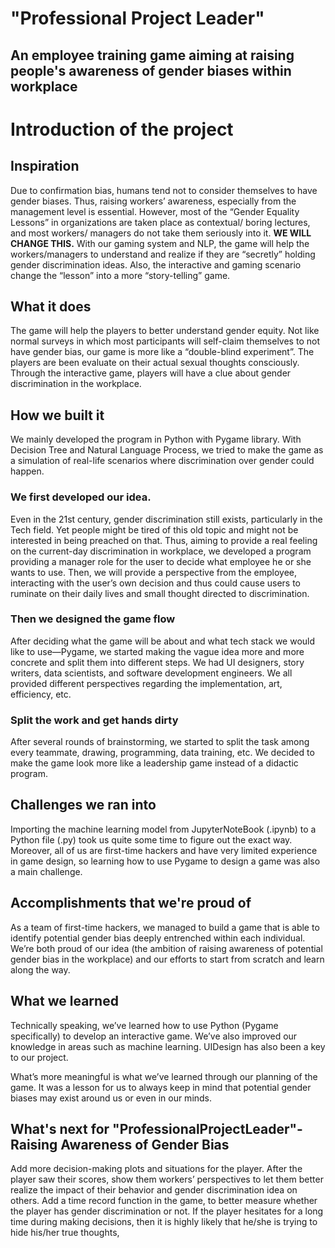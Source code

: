 # "Professional Project Leader"
## An employee training game aiming at raising people's awareness of gender biases within workplace

# Introduction of the project

## Inspiration

Due to confirmation bias, humans tend not to consider themselves to have gender biases. Thus, raising workers’ awareness, especially from the management level is essential. However, most of the “Gender Equality Lessons” in organizations are taken place as contextual/ boring lectures, and most workers/ managers do not take them seriously into it. **WE WILL CHANGE THIS.**  With our gaming system and NLP, the game will help the workers/managers to understand and realize if they are “secretly” holding gender discrimination ideas. Also, the interactive and gaming scenario change the “lesson” into a more “story-telling” game. 

## What it does

The game will help the players to better understand gender equity. Not like normal surveys in which most participants will self-claim themselves to not have gender bias, our game is more like a “double-blind experiment”. The players are been evaluate on their actual sexual thoughts consciously. Through the interactive game, players will have a clue about gender discrimination in the workplace. 

## How we built it

We mainly developed the program in Python with Pygame library. With Decision Tree and Natural Language Process, we tried to make the game as a simulation of real-life scenarios where discrimination over gender could happen. 

### We first developed our idea.

Even in the 21st century, gender discrimination still exists, particularly in the Tech field. Yet people might be tired of this old topic and might not be interested in being preached on that. Thus, aiming to provide a real feeling on the current-day discrimination in workplace, we developed a program providing a manager role for the user to decide what employee he or she wants to use. Then, we will provide a perspective from the employee, interacting with the user’s own decision and thus could cause users to ruminate on their daily lives and small thought directed to discrimination. 

### Then we designed the game flow

After deciding what the game will be about and what tech stack we would like to use—Pygame, we started making the vague idea more and more concrete and split them into different steps. We had UI designers, story writers, data scientists, and software development engineers. We all provided different perspectives regarding the implementation, art, efficiency, etc. 

### Split the work and get hands dirty

After several rounds of brainstorming, we started to split the task among every teammate, drawing, programming, data training, etc. We decided to make the game look more like a leadership game instead of a didactic program. 

## Challenges we ran into

Importing the machine learning model from JupyterNoteBook (.ipynb) to a Python file (.py) took us quite some time to figure out the exact way. Moreover, all of us are first-time hackers and have very limited experience in game design, so learning how to use Pygame to design a game was also a main challenge.

## Accomplishments that we're proud of

As a team of first-time hackers, we managed to build a game that is able to identify potential gender bias deeply entrenched within each individual. We’re both proud of our idea (the ambition of raising awareness of potential gender bias in the workplace) and our efforts to start from scratch and learn along the way.

## What we learned

Technically speaking, we’ve learned how to use Python (Pygame specifically) to develop an interactive game. We’ve also improved our knowledge in areas such as machine learning. UIDesign has also been a key to our project. 

What’s more meaningful is what we’ve learned through our planning of the game. It was a lesson for us to always keep in mind that potential gender biases may exist around us or even in our minds.

## What's next for "ProfessionalProjectLeader"-Raising Awareness of Gender Bias

Add more decision-making plots and situations for the player. After the player saw their scores, show them workers’ perspectives to let them better realize the impact of their behavior and gender discrimination idea on others. Add a time record function in the game, to better measure whether the player has gender discrimination or not. If the player hesitates for a long time during making decisions, then it is highly likely that he/she is trying to hide his/her true thoughts,
